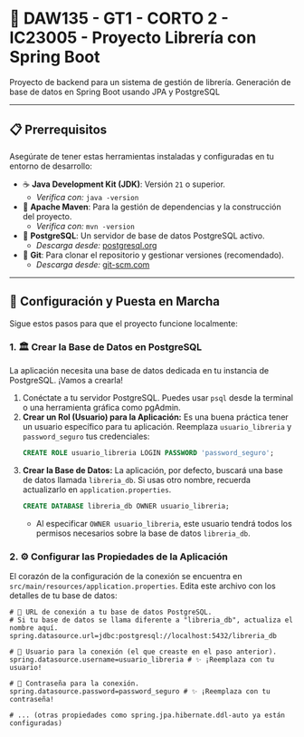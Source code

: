 # 📖 DAW135 - GT1 - CORTO 2 - IC23005 - Proyecto Librería con Spring Boot

Proyecto de backend para un sistema de gestión de librería. Generación de base de datos en Spring Boot usando JPA y PostgreSQL

---

## 📋 Prerrequisitos

Asegúrate de tener estas herramientas instaladas y configuradas en tu entorno de desarrollo:

* ☕ **Java Development Kit (JDK)**: Versión `21` o superior.
    * *Verifica con:* `java -version`
* 🧱 **Apache Maven**: Para la gestión de dependencias y la construcción del proyecto.
    * *Verifica con:* `mvn -version`
* 🐘 **PostgreSQL**: Un servidor de base de datos PostgreSQL activo.
    * *Descarga desde:* [postgresql.org](https://www.postgresql.org/download/)
* 🌿 **Git**: Para clonar el repositorio y gestionar versiones (recomendado).
    * *Descarga desde:* [git-scm.com](https://git-scm.com/downloads)

---

## 🚀 Configuración y Puesta en Marcha

Sigue estos pasos para que el proyecto funcione localmente:

### 1. 🏛️ Crear la Base de Datos en PostgreSQL

La aplicación necesita una base de datos dedicada en tu instancia de PostgreSQL. ¡Vamos a crearla!

1.  Conéctate a tu servidor PostgreSQL. Puedes usar `psql` desde la terminal o una herramienta gráfica como pgAdmin.
2.  **Crear un Rol (Usuario) para la Aplicación:**
    Es una buena práctica tener un usuario específico para tu aplicación. Reemplaza `usuario_libreria` y `password_seguro` tus credenciales:
    ```sql
    CREATE ROLE usuario_libreria LOGIN PASSWORD 'password_seguro';
    ```
3.  **Crear la Base de Datos:**
    La aplicación, por defecto, buscará una base de datos llamada `libreria_db`. Si usas otro nombre, recuerda actualizarlo en `application.properties`.
    ```sql
    CREATE DATABASE libreria_db OWNER usuario_libreria;
    ```
    * Al especificar `OWNER usuario_libreria`, este usuario tendrá todos los permisos necesarios sobre la base de datos `libreria_db`.

### 2. ⚙️ Configurar las Propiedades de la Aplicación

El corazón de la configuración de la conexión se encuentra en `src/main/resources/application.properties`. Edita este archivo con los detalles de tu base de datos:

```properties
# 🔗 URL de conexión a tu base de datos PostgreSQL.
# Si tu base de datos se llama diferente a "libreria_db", actualiza el nombre aquí.
spring.datasource.url=jdbc:postgresql://localhost:5432/libreria_db

# 👤 Usuario para la conexión (el que creaste en el paso anterior).
spring.datasource.username=usuario_libreria # ✨ ¡Reemplaza con tu usuario!

# 🔑 Contraseña para la conexión.
spring.datasource.password=password_seguro # ✨ ¡Reemplaza con tu contraseña!

# ... (otras propiedades como spring.jpa.hibernate.ddl-auto ya están configuradas)